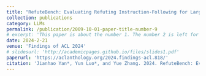```yaml
---
title: "RefuteBench: Evaluating Refuting Instruction-Following for Large Language Models"
collection: publications
category: LLMs
permalink: /publication/2009-10-01-paper-title-number-9
# excerpt: 'This paper is about the number 1. The number 2 is left for future work.'
date: 2024-2-21
venue: 'Findings of ACL 2024'
# slidesurl: 'http://academicpages.github.io/files/slides1.pdf'
paperurl: 'https://aclanthology.org/2024.findings-acl.818/'
citation: 'Jianhao Yan*, Yun Luo*, and Yue Zhang. 2024. RefuteBench: Evaluating Refuting Instruction-Following for Large Language Models. In Findings of the Association for Computational Linguistics: ACL 2024, pages 13775–13791. Association for Computational Linguistics.'
---
```

